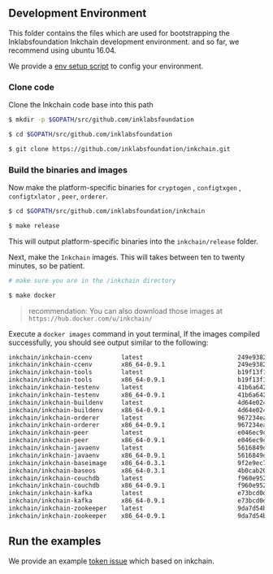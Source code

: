 ## Development Environment

This folder contains the files which are used for bootstrapping the Inklabsfoundation Inkchain development environment.
and so far, we recommend using ubuntu 16.04.

We provide a [env setup script](./setup-env.sh) to config your environment.

### Clone code

Clone the Inkchain code base into this path 

```bash
$ mkdir -p $GOPATH/src/github.com/inklabsfoundation

$ cd $GOPATH/src/github.com/inklabsfoundation

$ git clone https://github.com/inklabsfoundation/inkchain.git

```

### Build the binaries and images

Now make the platform-specific binaries for `cryptogen` , `configtxgen` , `configtxlator` ,
`peer`, `orderer`.

```bash
$ cd $GOPATH/src/github.com/inklabsfoundation/inkchain

$ make release
```

This will output platform-specific binaries into the ``inkchain/release`` folder.

Next, make the `Inkchain` images. This will takes between ten to twenty minutes, so be patient.

```bash
# make sure you are in the /inkchain directory

$ make docker

```

> recommendation: You can also download those images at `https://hub.docker.com/u/inkchain/`

Execute a `docker images` command in yout terminal, If the images compiled successfully, you should
see output similar to the following:

```bash
inkchain/inkchain-ccenv        latest                          249e938219b0        29 hours ago        1.28GB
inkchain/inkchain-ccenv        x86_64-0.9.1                    249e938219b0        29 hours ago        1.28GB
inkchain/inkchain-tools        latest                          b19f13f153ef        46 hours ago        1.34GB
inkchain/inkchain-tools        x86_64-0.9.1                    b19f13f153ef        46 hours ago        1.34GB
inkchain/inkchain-testenv      latest                          41b6a64231b7        46 hours ago        1.41GB
inkchain/inkchain-testenv      x86_64-0.9.1                    41b6a64231b7        46 hours ago        1.41GB
inkchain/inkchain-buildenv     latest                          4d64e0249a72        46 hours ago        1.32GB
inkchain/inkchain-buildenv     x86_64-0.9.1                    4d64e0249a72        46 hours ago        1.32GB
inkchain/inkchain-orderer      latest                          967234ea4d84        46 hours ago        180MB
inkchain/inkchain-orderer      x86_64-0.9.1                    967234ea4d84        46 hours ago        180MB
inkchain/inkchain-peer         latest                          e046ec9cc594        46 hours ago        183MB
inkchain/inkchain-peer         x86_64-0.9.1                    e046ec9cc594        46 hours ago        183MB
inkchain/inkchain-javaenv      latest                          5616849dda4a        46 hours ago        1.42GB
inkchain/inkchain-javaenv      x86_64-0.9.1                    5616849dda4a        46 hours ago        1.42GB
inkchain/inkchain-baseimage    x86_64-0.3.1                    9f2e9ec7c527        6 months ago        1.27GB
inkchain/inkchain-baseos       x86_64-0.3.1                    4b0cab202084        6 months ago        157MB
inkchain/inkchain-couchdb      latest                          f960e952b103        2 weeks ago         1.51GB
inkchain/inkchain-couchdb      x86_64-0.9.1                    f960e952b103        2 weeks ago         1.51GB
inkchain/inkchain-kafka        latest                          e73bcd0d91ab        2 weeks ago         1.3GB
inkchain/inkchain-kafka        x86_64-0.9.1                    e73bcd0d91ab        2 weeks ago         1.3GB
inkchain/inkchain-zookeeper    latest                          9da7d54b7d6f        2 weeks ago         1.31GB
inkchain/inkchain-zookeeper    x86_64-0.9.1                    9da7d54b7d6f        2 weeks ago         1.31GB
```

## Run the examples

We provide an example [token issue](../examples/issue-token) which based on inkchain.

